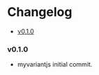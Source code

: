 <!-- START doctoc generated TOC please keep comment here to allow auto update -->
<!-- DON'T EDIT THIS SECTION, INSTEAD RE-RUN doctoc TO UPDATE -->
# Changelog

- [v0.1.0](#v010)

<!-- END doctoc generated TOC please keep comment here to allow auto update -->

### v0.1.0

 * myvariantjs initial commit.
